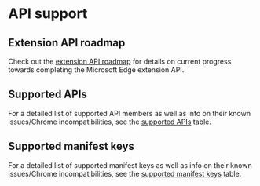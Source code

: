 #  API support

## Extension API roadmap
Check out the [extension API roadmap](./extension-API-roadmap) for details on current progress towards completing the Microsoft Edge extension API.

## Supported APIs
For a detailed list of supported API members as well as info on their known issues/Chrome incompatibilities, see the [supported APIs](./supported-APIs) table.

## Supported manifest keys
For a detailed list of supported manifest keys as well as info on their known issues/Chrome incompatibilities, see the [supported manifest keys](./supported-manifest-keys) table.
